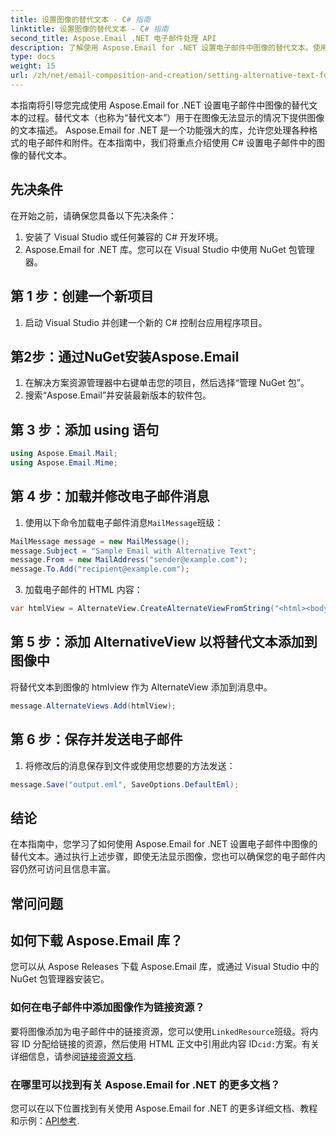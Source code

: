 ```yaml
---
title: 设置图像的替代文本 - C# 指南
linktitle: 设置图像的替代文本 - C# 指南
second_title: Aspose.Email .NET 电子邮件处理 API
description: 了解使用 Aspose.Email for .NET 设置电子邮件中图像的替代文本。使用清晰的替代文本确保可访问性。包含文档和代码。
type: docs
weight: 15
url: /zh/net/email-composition-and-creation/setting-alternative-text-for-images-csharp-guide/
---
```


本指南将引导您完成使用 Aspose.Email for .NET 设置电子邮件中图像的替代文本的过程。替代文本（也称为“替代文本”）用于在图像无法显示的情况下提供图像的文本描述。 Aspose.Email for .NET 是一个功能强大的库，允许您处理各种格式的电子邮件和附件。在本指南中，我们将重点介绍使用 C# 设置电子邮件中的图像的替代文本。

## 先决条件

在开始之前，请确保您具备以下先决条件：

1. 安装了 Visual Studio 或任何兼容的 C# 开发环境。
2. Aspose.Email for .NET 库。您可以在 Visual Studio 中使用 NuGet 包管理器。

## 第 1 步：创建一个新项目

1. 启动 Visual Studio 并创建一个新的 C# 控制台应用程序项目。

## 第2步：通过NuGet安装Aspose.Email

1. 在解决方案资源管理器中右键单击您的项目，然后选择“管理 NuGet 包”。
2. 搜索“Aspose.Email”并安装最新版本的软件包。

## 第 3 步：添加 using 语句

```csharp
using Aspose.Email.Mail;
using Aspose.Email.Mime;
```

## 第 4 步：加载并修改电子邮件消息

1. 使用以下命令加载电子邮件消息`MailMessage`班级：

```csharp
MailMessage message = new MailMessage();
message.Subject = "Sample Email with Alternative Text";
message.From = new MailAddress("sender@example.com");
message.To.Add("recipient@example.com");
```

3. 加载电子邮件的 HTML 内容：

```csharp
var htmlView = AlternateView.CreateAlternateViewFromString("<html><body><img src='cid:logo.jpg' alt='Company Logo'></body></html>", null, "text/html");
```

## 第 5 步：添加 AlternativeView 以将替代文本添加到图像中

将替代文本到图像的 htmlview 作为 AlternateView 添加到消息中。 
```csharp
message.AlternateViews.Add(htmlView);
```

## 第 6 步：保存并发送电子邮件

1. 将修改后的消息保存到文件或使用您想要的方法发送：

```csharp
message.Save("output.eml", SaveOptions.DefaultEml);
```

## 结论

在本指南中，您学习了如何使用 Aspose.Email for .NET 设置电子邮件中图像的替代文本。通过执行上述步骤，即使无法显示图像，您也可以确保您的电子邮件内容仍然可访问且信息丰富。

## 常问问题

## 如何下载 Aspose.Email 库？

您可以从 Aspose Releases 下载 Aspose.Email 库，或通过 Visual Studio 中的 NuGet 包管理器安装它。

### 如何在电子邮件中添加图像作为链接资源？

要将图像添加为电子邮件中的链接资源，您可以使用`LinkedResource`班级。将内容 ID 分配给链接的资源，然后使用 HTML 正文中引用此内容 ID`cid:`方案。有关详细信息，请参阅[链接资源文档](https://reference.aspose.com/email/net/aspose.email/linkedresource/).
### 在哪里可以找到有关 Aspose.Email for .NET 的更多文档？

您可以在以下位置找到有关使用 Aspose.Email for .NET 的更多详细文档、教程和示例：[API参考](https://reference.aspose.com/email/net/).